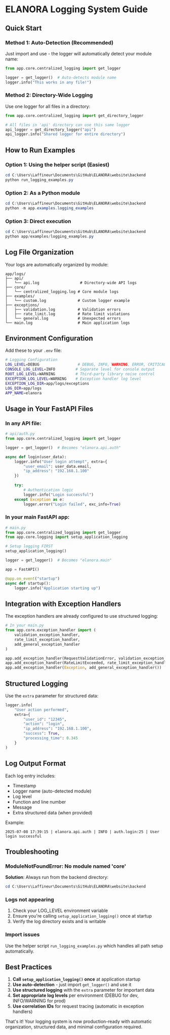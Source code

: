 # ELANORA Logging System Guide

## Quick Start

### Method 1: Auto-Detection (Recommended)
Just import and use - the logger will automatically detect your module name:

```python
from app.core.centralized_logging import get_logger

logger = get_logger()  # Auto-detects module name
logger.info("This works in any file!")
```

### Method 2: Directory-Wide Logging
Use one logger for all files in a directory:

```python
from app.core.centralized_logging import get_directory_logger

# All files in 'api' directory can use this same logger
api_logger = get_directory_logger("api")
api_logger.info("Shared logger for entire directory")
```

## How to Run Examples

### Option 1: Using the helper script (Easiest)
```powershell
cd C:\Users\Laffineur\Documents\GitHub\ELANORA\website\backend
python run_logging_examples.py
```

### Option 2: As a Python module
```powershell
cd C:\Users\Laffineur\Documents\GitHub\ELANORA\website\backend
python -m app.examples.logging_examples
```

### Option 3: Direct execution
```powershell
cd C:\Users\Laffineur\Documents\GitHub\ELANORA\website\backend
python app/examples/logging_examples.py
```

## Log File Organization

Your logs are automatically organized by module:

```
app/logs/
├── api/
│   └── api.log                  # Directory-wide API logs
├── core/
│   └── centralized_logging.log # Core module logs
├── examples/
│   └── custom.log              # Custom logger example
├── exceptions/
│   ├── validation.log          # Validation errors
│   ├── rate_limit.log          # Rate limit violations
│   └── general.log             # Unexpected errors
└── main.log                    # Main application logs
```

## Environment Configuration

Add these to your `.env` file:

```bash
# Logging Configuration
LOG_LEVEL=DEBUG                 # DEBUG, INFO, WARNING, ERROR, CRITICAL
CONSOLE_LOG_LEVEL=INFO         # Separate level for console output
ROOT_LOG_LEVEL=WARNING         # Third-party library noise control
EXCEPTION_LOG_LEVEL=WARNING    # Exception handler log level
EXCEPTION_LOG_DIR=app/logs/exceptions
LOG_DIR=app/logs
APP_NAME=elanora
```

## Usage in Your FastAPI Files

### In any API file:
```python
# api/auth.py
from app.core.centralized_logging import get_logger

logger = get_logger()  # Becomes "elanora.api.auth"

async def login(user_data):
    logger.info("User login attempt", extra={
        "user_email": user_data.email,
        "ip_address": "192.168.1.100"
    })
    
    try:
        # Authentication logic
        logger.info("Login successful")
    except Exception as e:
        logger.error("Login failed", exc_info=True)
```

### In your main FastAPI app:
```python
# main.py
from app.core.centralized_logging import get_logger
from app.core.logging import setup_application_logging

# Setup logging FIRST
setup_application_logging()

logger = get_logger()  # Becomes "elanora.main"

app = FastAPI()

@app.on_event("startup")
async def startup():
    logger.info("Application starting up")
```

## Integration with Exception Handlers

The exception handlers are already configured to use structured logging:

```python
# In your main.py
from app.core.exception_handler import (
    validation_exception_handler,
    rate_limit_exception_handler,
    add_general_exception_handler
)

app.add_exception_handler(RequestValidationError, validation_exception_handler)
app.add_exception_handler(RateLimitExceeded, rate_limit_exception_handler)
app.add_exception_handler(Exception, add_general_exception_handler())
```

## Structured Logging

Use the `extra` parameter for structured data:

```python
logger.info(
    "User action performed",
    extra={
        "user_id": "12345",
        "action": "login",
        "ip_address": "192.168.1.100",
        "success": True,
        "processing_time": 0.345
    }
)
```

## Log Output Format

Each log entry includes:
- Timestamp
- Logger name (auto-detected module)
- Log level
- Function and line number
- Message
- Extra structured data (when provided)

Example:
```
2025-07-08 17:39:15 | elanora.api.auth | INFO | auth.login:25 | User login successful
```

## Troubleshooting

### ModuleNotFoundError: No module named 'core'

**Solution**: Always run from the backend directory:
```powershell
cd C:\Users\Laffineur\Documents\GitHub\ELANORA\website\backend
```

### Logs not appearing

1. Check your LOG_LEVEL environment variable
2. Ensure you're calling `setup_application_logging()` once at startup
3. Verify the log directory exists and is writable

### Import issues

Use the helper script `run_logging_examples.py` which handles all path setup automatically.

## Best Practices

1. **Call `setup_application_logging()` once** at application startup
2. **Use auto-detection** - just import `get_logger()` and use it
3. **Use structured logging** with the `extra` parameter for important data
4. **Set appropriate log levels** per environment (DEBUG for dev, INFO/WARNING for prod)
5. **Use correlation IDs** for request tracing (automatic in exception handlers)

That's it! Your logging system is now production-ready with automatic organization, structured data, and minimal configuration required.
